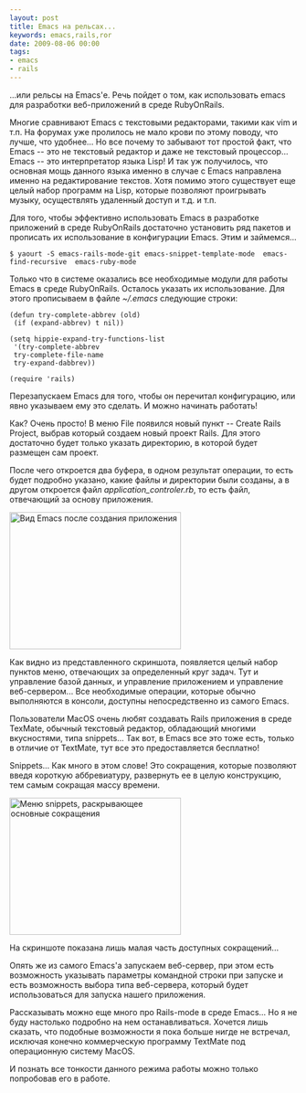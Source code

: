 ```yaml
---
layout: post
title: Emacs на рельсах...
keywords: emacs,rails,ror
date: 2009-08-06 00:00
tags:
- emacs
- rails
---
```

...или рельсы на Emacs'е. Речь пойдет о том, как использовать emacs для разработки веб-приложений в среде RubyOnRails.

Многие сравнивают Emacs с текстовыми редакторами, такими как vim и т.п. На форумах уже пролилось не мало крови по этому поводу, что лучше, что удобнее... Но все почему то забывают тот простой факт, что Emacs -- это не текстовый редактор и даже не текстовый процессор... Emacs -- это интерпретатор языка Lisp! И так уж получилось, что основная мощь данного языка именно в случае с Emacs направлена именно на редактирование текстов. Хотя помимо этого существует еще целый набор программ на Lisp, которые позволяют проигрывать музыку, осуществлять удаленный доступ и т.д. и т.п.

Для того, чтобы эффективно использовать Emacs в разработке приложений в среде RubyOnRails достаточно установить ряд пакетов и прописать их использование в конфигурации Emacs. Этим и займемся...

    $ yaourt -S emacs-rails-mode-git emacs-snippet-template-mode  emacs-find-recursive  emacs-ruby-mode

Только что в системе оказались все необходимые модули для работы Emacs в среде RubyOnRails. Осталось указать их использование. Для этого прописываем в файле <em>~/.emacs</em> следующие строки:

    (defun try-complete-abbrev (old)
     (if (expand-abbrev) t nil))

    (setq hippie-expand-try-functions-list
     '(try-complete-abbrev
     try-complete-file-name
     try-expand-dabbrev))

    (require 'rails)

Перезапускаем Emacs для того, чтобы он перечитал конфигурацию, или явно указываем ему это сделать. И можно начинать работать!

Как? Очень просто! В меню File появился новый пункт -- Create Rails Project, выбрав который создаем новый проект Rails. Для этого достаточно будет только указать директорию, в которой будет размещен сам проект.

После чего откроется два буфера, в одном результат операции, то есть будет подробно указано, какие файлы и директории были созданы, а в другом откроется файл <em>application_controler.rb</em>, то есть файл, отвечающий за основу приложения.

<a href="https://static.juev.org/2009/08/emacs_ror.png"><img class="aligncenter size-medium wp-image-514" title="emacs_ror" src="https://static.juev.org/2009/08/emacs_ror-300x240.png" alt="Вид Emacs после создания приложения" width="300" height="240" /></a>

Как видно из представленного скриншота, появляется целый набор пунктов меню, отвечающих за определенный круг задач. Тут и управление базой данных, и управление приложением и управление веб-сервером... Все необходимые операции, которые обычно выполняются в консоли, доступны непосредственно из самого Emacs.

Пользователи MacOS очень любят создавать Rails приложения в среде TexMate, обычный текстовый редактор, обладающий многими вкусностями, типа snippets... Так вот, в Emacs все это тоже есть, только в отличие от TextMate, тут все это предоставляется бесплатно!

Snippets... Как много в этом слове! Это сокращения, которые позволяют введя короткую аббревиатуру, развернуть ее в целую конструкцию, тем самым сокращая массу времени.

<a href="https://static.juev.org/2009/08/snippets.png"><img class="aligncenter size-medium wp-image-515" title="snippets" src="https://static.juev.org/2009/08/snippets-300x240.png" alt="Меню snippets, раскрывающее основные сокращения" width="300" height="240" /></a>

На скриншоте показана лишь малая часть доступных сокращений...

Опять же из самого Emacs'a запускаем веб-сервер, при этом есть возможность указывать параметры командной строки при запуске и есть возможность выбора типа веб-сервера, который будет использоваться для запуска нашего приложения.

Рассказывать можно еще много про Rails-mode в среде Emacs... Но я не буду настолько подробно на нем останавливаться. Хочется лишь сказать, что подобные возможности я пока больше нигде не встречал, исключая конечно коммерческую программу TextMate под операционную систему MacOS.

И познать все тонкости данного режима работы можно только попробовав его в работе.
